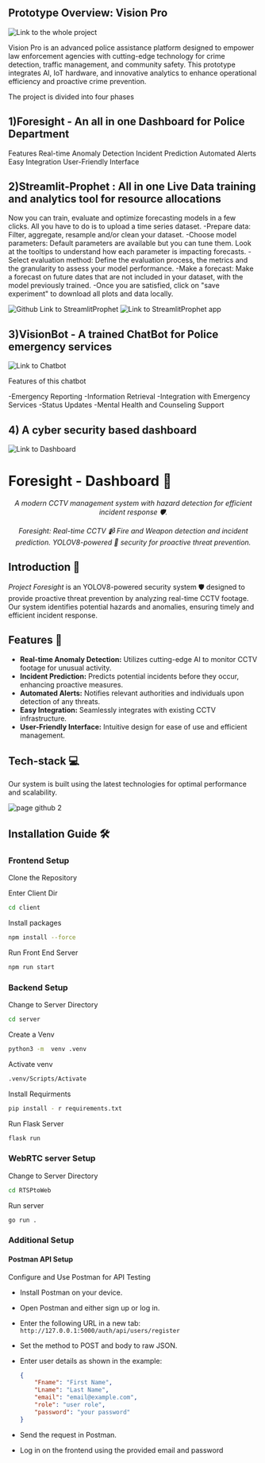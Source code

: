 ## Prototype Overview: Vision Pro

![Link to the whole project](https://linktr.ee/Snekha21)


Vision Pro is an advanced police assistance platform designed to empower law enforcement agencies with cutting-edge technology for crime detection, traffic management, and community safety. This prototype integrates AI, IoT hardware, and innovative analytics to enhance operational efficiency and proactive crime prevention.

The project is divided into four phases


## 1)Foresight - An all in one Dashboard for Police Department
Features 
Real-time Anomaly Detection
Incident Prediction
Automated Alerts
Easy Integration
User-Friendly Interface

## 2)Streamlit-Prophet : All in one Live Data training and analytics tool for resource allocations
Now you can train, evaluate and optimize forecasting models in a few clicks. All you have to do is to upload a time series dataset.
-Prepare data: Filter, aggregate, resample and/or clean your dataset.
-Choose model parameters: Default parameters are available but you can tune them. Look at the tooltips to understand how each parameter is impacting forecasts.
-Select evaluation method: Define the evaluation process, the metrics and the granularity to assess your model performance.
-Make a forecast: Make a forecast on future dates that are not included in your dataset, with the model previously trained.
-Once you are satisfied, click on "save experiment" to download all plots and data locally.

![Github Link to StreamlitProphet](https://github.com/Snekha21/Prophet_Ksp)
![Link to StreamlitProphet app](https://prophetksp.streamlit.app/)

## 3)VisionBot - A trained ChatBot for Police emergency services
![Link to Chatbot](https://chatbotksp.streamlit.app/)

Features of this chatbot

-Emergency Reporting
-Information Retrieval
-Integration with Emergency Services
-Status Updates
-Mental Health and Counseling Support

## 4) A cyber security based dashboard
![Link to Dashboard](https://public.datapine.com/?_ga=2.237124416.1337044665.1716047872-1012320311.1716047872#board/DhRDmjO5zXeJni2rP7iBIT)
# Foresight - Dashboard 🚀

<div align="center">

_A modern CCTV management system with hazard detection for efficient incident response 🛡️._


_Foresight: Real-time CCTV 📹 Fire and Weapon detection and incident prediction. YOLOV8-powered 🧠 security for proactive threat prevention._
</div>




## Introduction 🌟
_Project Foresight_ is an YOLOV8-powered security system 🛡️ designed to provide proactive threat prevention by analyzing real-time CCTV footage. Our system identifies potential hazards and anomalies, ensuring timely and efficient incident response.

## Features 🚀
- **Real-time Anomaly Detection:** Utilizes cutting-edge AI to monitor CCTV footage for unusual activity.
- **Incident Prediction:** Predicts potential incidents before they occur, enhancing proactive measures.
- **Automated Alerts:** Notifies relevant authorities and individuals upon detection of any threats.
- **Easy Integration:** Seamlessly integrates with existing CCTV infrastructure.
- **User-Friendly Interface:** Intuitive design for ease of use and efficient management.

## Tech-stack 💻
Our system is built using the latest technologies for optimal performance and scalability.

![page github 2](https://github.com/oceands/Project_Foresight/assets/94485584/c04d9c56-9242-4223-8c19-674ec8026358)

## Installation Guide 🛠️

### Frontend Setup
Clone the Repository

Enter Client Dir
```sh
cd client
```
Install packages
```sh
npm install --force
```
Run Front End Server 
```sh
npm run start
```


### Backend Setup
Change to Server Directory
```sh
cd server
```
Create a Venv
```sh
python3 -m  venv .venv
```
Activate venv
```sh
.venv/Scripts/Activate
```
Install Requirments
```sh
pip install - r requirements.txt
```
Run Flask Server
```sh
flask run
```
### WebRTC server Setup
Change to Server Directory
```sh
cd RTSPtoWeb
```
Run server
```sh
go run .
```

### Additional Setup

#### Postman API Setup
Configure and Use Postman for API Testing
- Install Postman on your device.
- Open Postman and either sign up or log in.
- Enter the following URL in a new tab: `http://127.0.0.1:5000/auth/api/users/register`
- Set the method to POST and body to raw JSON.
- Enter user details as shown in the example:

  ```json
  {
      "Fname": "First Name",
      "Lname": "Last Name",
      "email": "email@example.com",
      "role": "user role",
      "password": "your password"
  }
  ```

- Send the request in Postman.
- Log in on the frontend using the provided email and password







